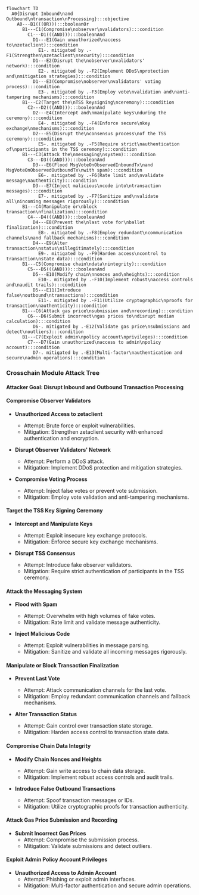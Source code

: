 ```mermaid
flowchart TD
  A0{Disrupt Inbound\nand Outbound\ntransaction\nProcessing}:::objective
    A0---B1(((OR))):::booleanOr
      B1---C1(Compromise\nobserver\nvalidators):::condition
        C1---D1(((AND))):::booleanAnd
          D1---E1(Gain unauthorized\naccess to\nzetaclient):::condition
            E1-. mitigated by .-F1(Strengthen\nzetaclient\nsecurity):::condition
          D1---E2(Disrupt the\nobserver\nvalidators' network):::condition
            E2-. mitigated by .-F2(Implement DDoS\nprotection and\nmitigation strategies):::condition
          D1---E3(Compromise\nobserver\nvalidators' voting process):::condition
            E3-. mitigated by .-F3(Employ vote\nvalidation and\nanti-tampering mechanisms):::condition
      B1---C2(Target the\nTSS keysigning\nceremony):::condition
        C2---D2(((AND))):::booleanAnd
          D2---E4(Intercept and\nmanipulate keys\nduring the ceremony):::condition
            E4-. mitigated by .-F4(Enforce secure\nkey exchange\nmechanisms):::condition
          D2---E5(Disrupt the\nconsensus process\nof the TSS ceremony):::condition
            E5-. mitigated by .-F5(Require strict\nauthentication of\nparticipants in the TSS ceremony):::condition
      B1---C3(Attack the\nmessaging\nsystem):::condition
        C3---D3(((AND))):::booleanAnd
          D3---E6(Flood MsgVoteOnObservedInboundTx\nand MsgVoteOnObservedOutboundTx\nwith spam):::condition
            E6-. mitigated by .-F6(Rate limit and\nvalidate message\nauthenticity):::condition
          D3---E7(Inject malicious\ncode into\ntransaction messages):::condition
            E7-. mitigated by .-F7(Sanitize and\nvalidate all\nincoming messages rigorously):::condition
      B1---C4(Manipulate or\nblock transaction\nfinalization):::condition
        C4---D4(((AND))):::booleanAnd
          D4---E8(Prevent the\nlast vote for\nballot finalization):::condition
            E8-. mitigated by .-F8(Employ redundant\ncommunication channels\nand fallback mechanisms):::condition
          D4---E9(Alter transaction\nstatus\nillegitimately):::condition
            E9-. mitigated by .-F9(Harden access\ncontrol to transaction\nstate data):::condition
      B1---C5(Compromise chain\ndata\nintegrity):::condition
        C5---D5(((AND))):::booleanAnd
          D5---E10(Modify chain\nnonces and\nheights):::condition
            E10-. mitigated by .-F10(Implement robust\naccess controls and\naudit trails):::condition
          D5---E11(Introduce false\noutbound\ntransactions):::condition
            E11-. mitigated by .-F11(Utilize cryptographic\nproofs for transaction\nauthenticity):::condition
      B1---C6(Attack gas price\nsubmission and\nrecording):::condition
        C6---D6(Submit incorrect\ngas prices to\ndisrupt median calculation):::condition
          D6-. mitigated by .-E12(Validate gas price\nsubmissions and detect\noutliers):::condition
      B1---C7(Exploit admin\npolicy account\nprivileges):::condition
        C7---D7(Gain unauthorized\naccess to admin\npolicy account):::condition
          D7-. mitigated by .-E13(Multi-factor\nauthentication and secure\nadmin operations):::condition
```
### Crosschain Module Attack Tree 

#### Attacker Goal: Disrupt Inbound and Outbound Transaction Processing

#### Compromise Observer Validators
- **Unauthorized Access to zetaclient**
  - Attempt: Brute force or exploit vulnerabilities.
  - Mitigation: Strengthen zetaclient security with enhanced authentication and encryption.

- **Disrupt Observer Validators' Network**
  - Attempt: Perform a DDoS attack.
  - Mitigation: Implement DDoS protection and mitigation strategies.

- **Compromise Voting Process**
  - Attempt: Inject false votes or prevent vote submission.
  - Mitigation: Employ vote validation and anti-tampering mechanisms.

#### Target the TSS Key Signing Ceremony
- **Intercept and Manipulate Keys**
  - Attempt: Exploit insecure key exchange protocols.
  - Mitigation: Enforce secure key exchange mechanisms.

- **Disrupt TSS Consensus**
  - Attempt: Introduce fake observer validators.
  - Mitigation: Require strict authentication of participants in the TSS ceremony.

#### Attack the Messaging System
- **Flood with Spam**
  - Attempt: Overwhelm with high volumes of fake votes.
  - Mitigation: Rate limit and validate message authenticity.

- **Inject Malicious Code**
  - Attempt: Exploit vulnerabilities in message parsing.
  - Mitigation: Sanitize and validate all incoming messages rigorously.

#### Manipulate or Block Transaction Finalization
- **Prevent Last Vote**
  - Attempt: Attack communication channels for the last vote.
  - Mitigation: Employ redundant communication channels and fallback mechanisms.

- **Alter Transaction Status**
  - Attempt: Gain control over transaction state storage.
  - Mitigation: Harden access control to transaction state data.

#### Compromise Chain Data Integrity
- **Modify Chain Nonces and Heights**
  - Attempt: Gain write access to chain data storage.
  - Mitigation: Implement robust access controls and audit trails.

- **Introduce False Outbound Transactions**
  - Attempt: Spoof transaction messages or IDs.
  - Mitigation: Utilize cryptographic proofs for transaction authenticity.

#### Attack Gas Price Submission and Recording
- **Submit Incorrect Gas Prices**
  - Attempt: Compromise the submission process.
  - Mitigation: Validate submissions and detect outliers.

#### Exploit Admin Policy Account Privileges
- **Unauthorized Access to Admin Account**
  - Attempt: Phishing or exploit admin interfaces.
  - Mitigation: Multi-factor authentication and secure admin operations.
